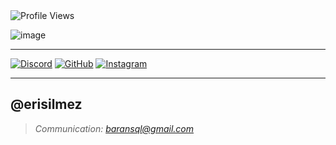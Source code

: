 <!-- Profil görüntüleme sayacı -->
<img src="https://komarev.com/ghpvc/?username=nolimxt&color=202020" alt="Profile Views"/>

<!-- Hatalı görsel bağlantısı vardı, eğer tam URL varsa aşağıya ekle -->
 ![image](https://github.com/user-attachments/assets/8c5020e4-cbe4-4ef7-9474-3b2304a5370e) 

---

[![Discord](https://img.shields.io/badge/DISCORD-5865F2?style=for-the-badge&logo=discord&logoColor=white)](https://discord.gg/schmerzhaft)
[![GitHub](https://img.shields.io/badge/GITHUB-181717?style=for-the-badge&logo=github&logoColor=white)](https://github.com/revengekill)
[![Instagram](https://img.shields.io/badge/INSTAGRAM-E4405F?style=for-the-badge&logo=instagram&logoColor=white)](https://instagram.com/revengekill)

---

## @erisilmez

> *Communication: baransql@gmail.com*
